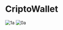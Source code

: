 
# CriptoWallet
![1a](https://github.com/Yulia2120/CriptoWallet/assets/87224511/2b7afe2d-43d2-47e9-ad31-a3c966a61e05)
![0a](https://github.com/Yulia2120/CriptoWallet/assets/87224511/5b1101c8-824d-41b4-916d-09dc7b9a0823)

